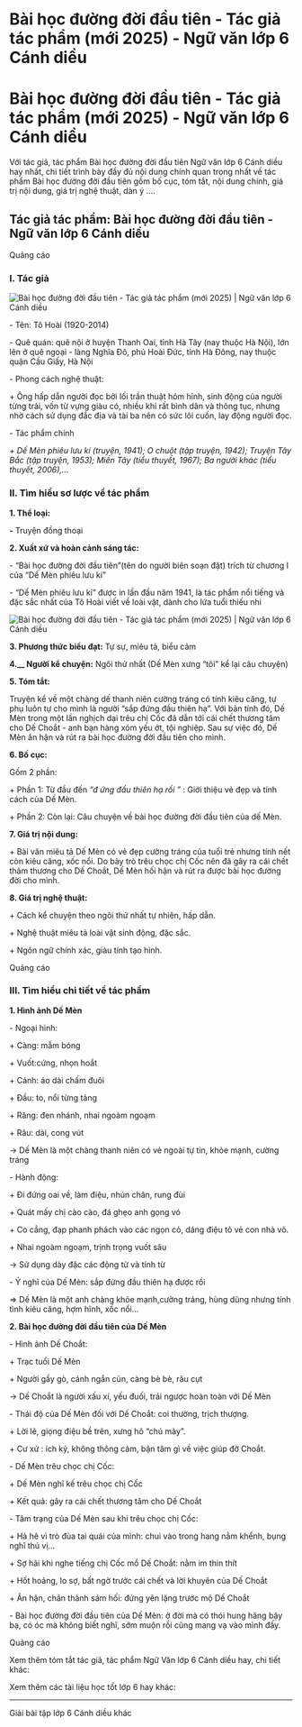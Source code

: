 # Bài học đường đời đầu tiên - Tác giả tác phẩm (mới 2025) - Ngữ văn lớp 6 Cánh diều

# Bài học đường đời đầu tiên - Tác giả tác phẩm (mới 2025) - Ngữ văn lớp 6 Cánh diều

Với tác giả, tác phẩm Bài học đường đời đầu tiên Ngữ văn lớp 6 Cánh diều hay nhất, chi tiết trình bày đầy đủ nội dung chính quan trọng nhất về tác phẩm Bài học đường đời đầu tiên gồm bố cục, tóm tắt, nội dung chính, giá trị nội dung, giá trị nghệ thuật, dàn ý ....

## Tác giả tác phẩm: Bài học đường đời đầu tiên - Ngữ văn lớp 6 Cánh diều

Quảng cáo

### **I. Tác giả**

![Bài học đường đời đầu tiên - Tác giả tác phẩm \(mới 2025\) | Ngữ văn lớp 6 Cánh diều](https://vietjack.com/soan-van-lop-6-cd/images/tac-gia-tac-pham-bai-hoc-duong-doi-dau-tien-77446.png)

\- Tên: Tô Hoài (1920-2014)

\- Quê quán: quê nội ở huyện Thanh Oai, tỉnh Hà Tây (nay thuộc Hà Nội), lớn lên ở quê ngoại - làng Nghĩa Đô, phủ Hoài Đức, tỉnh Hà Đông, nay thuộc quận Cầu Giấy, Hà Nội

\- Phong cách nghệ thuật: 

\+ Ông hấp dẫn người đọc bởi lối trần thuật hóm hỉnh, sinh động của người từng trải, vốn từ vựng giàu có, nhiều khi rất bình dân và thông tục, nhưng nhờ cách sử dụng đắc địa và tài ba nên có sức lôi cuốn, lay động người đọc.

\- Tác phẩm chính

_\+ Dế Mèn phiêu lưu kí (truyện, 1941); O chuột (tập truyện, 1942); Truyện Tây Bắc (tập truyện, 1953); Miền Tây (tiểu thuyết, 1967); Ba người khác (tiểu thuyết, 2006),..._

### **II. Tìm hiểu sơ lược về tác phẩm**

**1\. Thể loại:**

**-** Truyện đồng thoại

**2\. Xuất xứ và hoàn cảnh sáng tác:**

\- “Bài học đường đời đầu tiên”(tên do người biên soạn đặt) trích từ chương I của “Dế Mèn phiêu lưu kí”

\- “Dế Mèn phiêu lưu kí” được in lần đầu năm 1941, là tác phẩm nổi tiếng và đặc sắc nhất của Tô Hoài viết về loài vật, dành cho lứa tuổi thiếu nhi

![Bài học đường đời đầu tiên - Tác giả tác phẩm \(mới 2025\) | Ngữ văn lớp 6 Cánh diều](https://vietjack.com/soan-van-lop-6-cd/images/tac-gia-tac-pham-bai-hoc-duong-doi-dau-tien-77448.png)

**3\. Phương thức biểu đạt:** Tự sự, miêu tả, biểu cảm

**4.__ Người kể chuyện:** Ngôi thứ nhất (Dế Mèn xưng “tôi” kể lại câu chuyện)

**5\. Tóm tắt:**

Truyện kể về một chàng dế thanh niên cường tráng có tính kiêu căng, tự phụ luôn tự cho mình là người “sắp đứng đầu thiên hạ”. Với bản tính đó, Dế Mèn trong một lần nghịch dại trêu chị Cốc đã dẫn tới cái chết thương tâm cho Dế Choắt - anh bạn hàng xóm yếu ớt, tội nghiệp. Sau sự việc đó, Dế Mèn ân hận và rút ra bài học đường đời đầu tiên cho mình. 

**6\. Bố cục:**

Gồm 2 phần: 

\+ Phần 1: Từ đầu đến _“đ_ _ứng đầu thiên hạ rồi_ _”_ : Giới thiệu vẻ đẹp và tính cách của Dế Mèn.

\+ Phần 2: Còn lại: Câu chuyện về bài học đường đời đầu tiên của dế Mèn.

**7\. Giá trị nội dung:**

\+ Bài văn miêu tả Dế Mèn có vẻ đẹp cường tráng của tuổi trẻ nhưng tính nết còn kiêu căng, xốc nổi. Do bày trò trêu chọc chị Cốc nên đã gây ra cái chết thảm thương cho Dế Choắt, Dế Mèn hối hận và rút ra được bài học đường đời cho mình.

**8\. Giá trị nghệ thuật:**

\+ Cách kể chuyện theo ngôi thứ nhất tự nhiên, hấp dẫn.

\+ Nghệ thuật miêu tả loài vật sinh động, đặc sắc.

\+ Ngôn ngữ chính xác, giàu tính tạo hình.

Quảng cáo

### **III. Tìm hiểu chi tiết về tác phẩm**

**1\. Hình ảnh Dế Mèn**

\- Ngoại hình:

\+ Càng: mẫm bóng

\+ Vuốt:cứng, nhọn hoắt

\+ Cánh: áo dài chấm đuôi

\+ Đầu: to, nổi từng tảng

\+ Răng: đen nhánh, nhai ngoàm ngoạm

\+ Râu: dài, cong vút

→ Dế Mèn là một chàng thanh niên có vẻ ngoài tự tin, khỏe mạnh, cường tráng

\- Hành động:

\+ Đi đứng oai về, làm điệu, nhún chân, rung đùi

\+ Quát mấy chị cào cào, đá ghẹo anh gọng vó

\+ Co cẳng, đạp phanh phách vào các ngọn cỏ, dáng điệu tỏ vẻ con nhà võ.

\+ Nhai ngoàm ngoạm, trịnh trọng vuốt sâu

→ Sử dụng dày đặc các động từ và tính từ

\- Ý nghĩ của Dế Mèn: sắp đứng đầu thiên hạ được rồi

⇒ Dế Mèn là một anh chàng khỏe mạnh,cường tráng, hùng dũng nhưng tính tình kiêu căng, hợm hĩnh, xốc nổi…

**2\. Bài học đường đời đầu tiên của Dế Mèn**

\- Hình ảnh Dế Choắt:

\+ Trạc tuổi Dế Mèn

\+ Người gầy gò, cánh ngắn củn, càng bè bè, râu cụt

→ Dế Choắt là người xấu xí, yếu đuối, trái ngược hoàn toàn với Dế Mèn

\- Thái độ của Dế Mèn đối với Dế Choắt: coi thường, trịch thượng.

\+ Lời lẽ, giọng điệu bề trên, xưng hô “chú mày”.

\+ Cư xử : ích kỷ, không thông cảm, bận tâm gì về việc giúp đỡ Choắt.

\- Dế Mèn trêu chọc chị Cốc: 

\+ Dế Mèn nghĩ kế trêu chọc chị Cốc

\+ Kết quả: gây ra cái chết thương tâm cho Dế Choắt

\- Tâm trạng của Dế Mèn sau khi trêu chọc chị Cốc:

\+ Hả hê vì trò đùa tai quái của mình: chui vào trong hang nằm khểnh, bụng nghĩ thú vị…

\+ Sợ hãi khi nghe tiếng chị Cốc mổ Dế Choắt: nằm im thin thít

\+ Hốt hoảng, lo sợ, bất ngờ trước cái chết và lời khuyên của Dế Choắt

\+ Ân hận, chân thành sám hối: đứng yên lặng trước mộ Dế Choắt

\- Bài học đường đời đầu tiên của Dế Mèn: ở đời mà có thói hung hăng bậy bạ, có óc mà không biết nghĩ, sớm muộn rồi cũng mang vạ vào mình đấy.

Quảng cáo

Xem thêm tóm tắt tác giả, tác phẩm Ngữ Văn lớp 6 Cánh diều hay, chi tiết khác:

Xem thêm các tài liệu học tốt lớp 6 hay khác:

* * *

Giải bài tập lớp 6 Cánh diều khác
